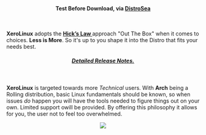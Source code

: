 <br/>

#### <center>Test Before Download, via **<a href="https://distrosea.com/start/xerolinux-KDE-default/" target="_blank" rel="noreferrer"> DistroSea </a>**</center>
<br/>

**XeroLinux** adopts the **<a href="https://www.interaction-design.org/literature/article/hick-s-law-making-the-choice-easier-for-users" target="_blank" rel="noreferrer"> Hick’s Law </a>** approach "Out The Box" when it comes to choices. **Less is More**. So it's up to you shape it into the Distro that fits your needs best.

##### <center><a href="https://forum.xerolinux.xyz/thread-4.html" target="_blank">Detailed Release Notes.</a></center>
<br />

**XeroLinux** is targeted towards more *Technical* users. With **Arch** being a Rolling distribution, basic Linux fundamentals should be known, so when issues *do* happen you will have the tools needed to figure things out on your own. Limited support owill be provided. By offering this philosophy it allows for you, the user not to feel too overwhelmed.<br />

<center> <img src="https://img.shields.io/sourceforge/dw/xerolinux.svg?style=for-the-badge&color=FD729A&labelColor=3A4986"> </center>
